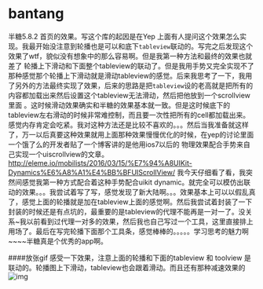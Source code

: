 # bantang
半糖5.8.2 首页的效果。写这个库的起因是在Yep 上面有人提问这个效果怎么实现。我最开始没注意到轮播也是可以和底下`tableview`联动的。写完之后发现这个效果了wtf，貌似没有想象中的那么容易啊。但是我第一种方法和最终的效果也就差了
轮播上下滑动和下面整个tableview的联动了。但是我用手势又完全实现不了那种感觉那个轮播上下滑动就是滑动tableview的感觉。后来我思考了一下，我用了另外的方法最终实现了效果，后来的思路是把`tableview`设的老高就是把所有的内容都加载出来然后设置这个tableview无法滑动，然后把他放到一个scrollview里面
。这时候滑动效果确实和半糖的效果基本就一致。但是这时候底下的tableview左右滑动的时候非常难控制，而且要一次性把所有的cell都加载出来。感觉内存肯定会吃紧。我对这种方法还是比较不喜欢的。。。然后当我准备就这样了，万一以后真要这种效果就用上面那种效果慢慢优化的时候，在yep的讨论里面一个饿了么的开发者贴了一个博客讲的是他用ios7以后的
物理效果配合手势来自己实现一个uiscrollview的文章。http://eleme.io/mobilists/2016/03/15/%E7%94%A8UIKit-Dynamics%E6%A8%A1%E4%BB%BFUIScrollView/  我今天仔细看了看，我突然间感觉我第一种方式配合着这种手势配合uikit dynamic。就完全可以模仿出联动的效果。。。我尝试着写了写，感觉发现了新大陆啊。。。效果基本上可以以假乱真了，感觉上面的轮播就是加在tableview上面的感觉啊。然后我尝试着封装了一下
封装的时候还是有点坑的，最重要的是tableview的代理不能再是一对一了。没关系~我以前看到过代理一对多的效果，然后我也自己写过一个工具，这里直接排上用场了。最后在写完轮播下面那个工具条，感觉棒棒的。。。。。学习思考的魅力啊~~~~半糖真是个优秀的app啊。



####放张gif 感受一下效果，注意上面的轮播和下面的tableview 和 toolview 是联动的。轮播图上下滑动，tableview也会跟着滑动。而且还有那种减速效果的
![img](https://raw.githubusercontent.com/zhnnnnn/bantang/master/%E5%8D%8A%E7%B3%96%E6%95%88%E6%9E%9C.gif)

